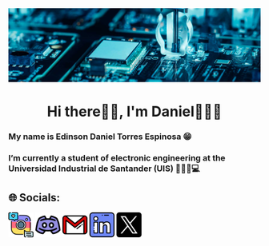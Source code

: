 <img src="Banner.jpg">

<h1 align="center">Hi there👋🏻, I'm Daniel🙋🏻‍♂️</h1>
<h3 align="Left">My name is Edinson Daniel Torres Espinosa 😁 </h3>
<h3 align="Left">I’m currently a student of electronic engineering at the Universidad Industrial de Santander (UIS) 👨🏻‍🎓💻 </h2>

## 🌐 Socials:
<a target="_blank" href="https://www.instagram.com/edanielito5/" style="display: inline-block;"><img src="GitHub/instagram.png" alt="Instagram" width="50" height="50" /></a>
<a target="_blank" href="https://discordapp.com/users/darkconqueso" style="display: inline-block;"><img src="GitHub/discord.png" alt="Discord" width="50" height="50" /></a>
<a href="mailto:danieltorres11007@gmail.com" target="_blank" style="display: inline-block;"><img src="GitHub/Gmail.png" alt="Gmail" width="50" height="50" /></a>
<a target="_blank" href="" style="display: inline-block;"><img src="GitHub/linkedin.png" alt="Linkedin" width="50" height="50" /></a>
<a target="_blank" href="" style="display: inline-block;"><img src="GitHub/twitter.png" alt="Twitter" width="50" height="50" /></a>

